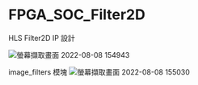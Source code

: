 # FPGA_SOC_Filter2D
HLS Filter2D IP 設計

![螢幕擷取畫面 2022-08-08 154943](https://user-images.githubusercontent.com/21367375/183368350-dddd58a0-9e6c-4ea2-8ebc-e31e3a8f4d1a.png)

image_filters 模塊
![螢幕擷取畫面 2022-08-08 155030](https://user-images.githubusercontent.com/21367375/183368370-4512b1a8-94ed-4aa1-a4cd-991e75c9aefc.png)

